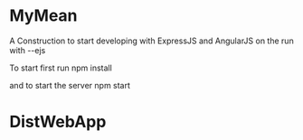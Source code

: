 # MyMean
A Construction to start developing with ExpressJS and AngularJS on the run with --ejs

To start first run
npm install 

and to start the server
npm start
# DistWebApp
